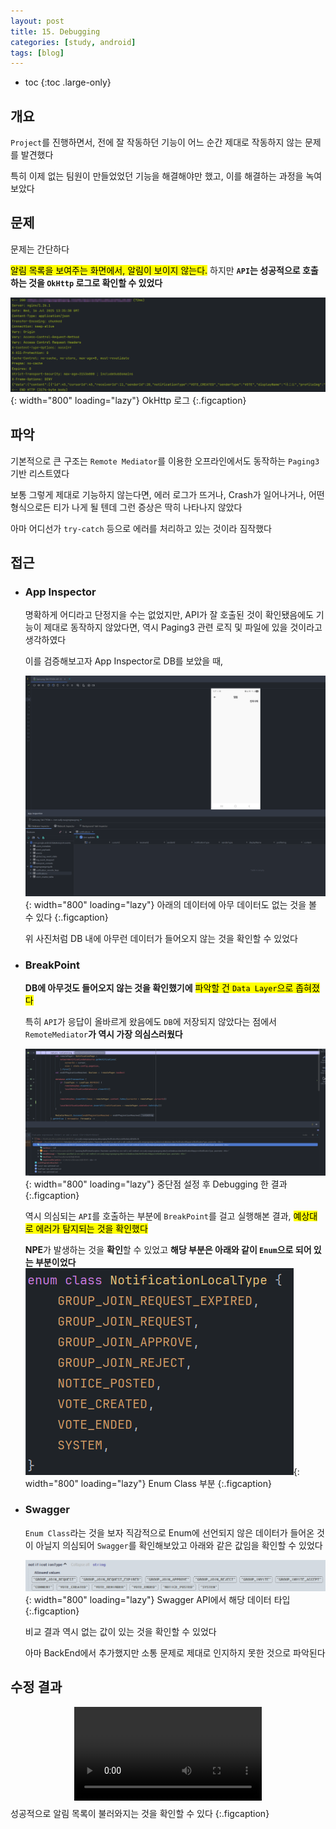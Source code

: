 ```yaml
---
layout: post
title: 15. Debugging
categories: [study, android]
tags: [blog]
---
```


- toc
{:toc .large-only}

## 개요
`Project`를 진행하면서, 전에 잘 작동하던 기능이 어느 순간 제대로 작동하지 않는 문제를 발견했다

특히 이제 없는 팀원이 만들었었던 기능을 해결해야만 했고, 이를 해결하는 과정을 녹여보았다

## 문제
문제는 간단하다

<mark>알림 목록을 보여주는 화면에서, 알림이 보이지 않는다.</mark>
하지만 **`API`는 성공적으로 호출하는 것을 `OkHttp` 로그로 확인할 수 있었다**

![OkHttpLog](/assets/img/study/android/Debugging/API.png){: width="800" loading="lazy"}
OkHttp 로그
{:.figcaption}

## 파악

기본적으로 큰 구조는 `Remote Mediator`를 이용한 오프라인에서도 동작하는 `Paging3` 기반 리스트였다

보통 그렇게 제대로 기능하지 않는다면, 에러 로그가 뜨거나, Crash가 일어나거나, 어떤 형식으로든 티가 나게 될 텐데 그런 증상은 딱히 나타나지 않았다

아마 어디선가 `try-catch` 등으로 에러를 처리하고 있는 것이라 짐작했다

## 접근

+ ### App Inspector
  명확하게 어디라고 단정지을 수는 없었지만, API가 잘 호출된 것이 확인됐음에도 기능이 제대로 동작하지 않았다면, 역시 Paging3 관련 로직 및 파일에 있을 것이라고 생각하였다

  이를 검증해보고자 App Inspector로 DB를 보았을 때, 

  ![AppInspector](/assets/img/study/android/Debugging/Inspector.png){: width="800" loading="lazy"}
  아래의 데이터에 아무 데이터도 없는 것을 볼 수 있다
  {:.figcaption}

  위 사진처럼 DB 내에 아무런 데이터가 들어오지 않는 것을 확인할 수 있었다

+ ### BreakPoint
  **DB에 아무것도 들어오지 않는 것을 확인했기에**  <mark>파악할 건 `Data Layer`으로 좁혀졌다</mark>

  특히 `API`가 응답이 올바르게 왔음에도 `DB`에 저장되지 않았다는 점에서 `RemoteMediator`**가 역시 가장 의심스러웠다**

  ![BreakPoint](/assets/img/study/android/Debugging/BreakPoint.png){: width="800" loading="lazy"}
  중단점 설정 후 Debugging 한 결과
  {:.figcaption}

  역시 의심되는 `API`를 호출하는 부분에 `BreakPoint`를 걸고 실행해본 결과, <mark>예상대로 에러가 탐지되는 것을 확인했다</mark>

  **NPE**가 발생하는 것을 **확인**할 수 있었고 **해당 부분은 아래와 같이 `Enum`으로 되어 있는 부분이었다**
  ![BreakPoint](/assets/img/study/android/Debugging/Enum.png){: width="800" loading="lazy"}
  Enum Class 부분
  {:.figcaption}

+ ### Swagger
  `Enum Class`라는 것을 보자 직감적으로 Enum에 선언되지 않은 데이터가 들어온 것이 아닐지 의심되어 `Swagger`를 확인해보았고 아래와 같은 값임을 확인할 수 있었다

  ![Swagger](/assets/img/study/android/Debugging/Swagger.png){: width="800" loading="lazy"}
  Swagger API에서 해당 데이터 타입
  {:.figcaption}

  비교 결과 역시 없는 값이 있는 것을 확인할 수 있었다

  아마 BackEnd에서 추가했지만 소통 문제로 제대로 인지하지 못한 것으로 파악된다


## 수정 결과

<video width="300" src="/assets/img/study/android/Debugging/결과.mp4" style="display:block; margin-bottom:10px;  margin-left: auto; margin-right: auto;" alt="뚝딱" controls></video>
성공적으로 알림 목록이 불러와지는 것을 확인할 수 있다
{:.figcaption}